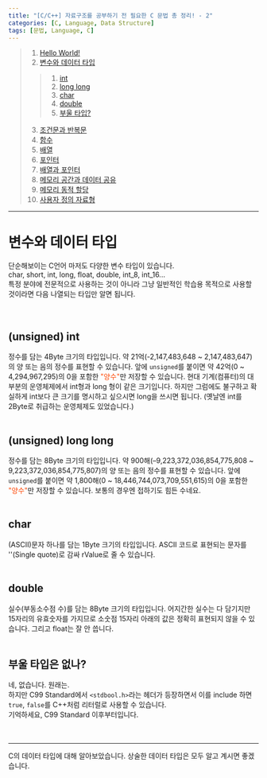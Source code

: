 ```yaml
---
title: "[C/C++] 자료구조를 공부하기 전 필요한 C 문법 총 정리! - 2"
categories: [C, Language, Data Structure]
tags: [문법, Language, C]
---
```

> 1. [Hello World!](https://zinovy124.github.io/c/language/data%20structure/the-C-language-1/)
> 2. [변수와 데이터 타입](#변수와-데이터-타입)
>> 1. [int](#unsigned-int)
>> 2. [long long](#unsigned-long-long)
>> 3. [char](#char)
>> 4. [double](#double)
>> 5. [부울 타입?](#부울-타입은-없나)
> 3. [조건문과 반복문]()
> 4. [함수]()
> 5. [배열]()
> 6. [포인터]()
> 7. [배열과 포인터]()
> 8. [메모리 공간과 데이터 공유]()
> 9. [메모리 동적 할당]()
> 10. [사용자 정의 자료형]()
---

# 변수와 데이터 타입
단순해보이는 C언어 마저도 다양한 변수 타입이 있습니다.   
char, short, int, long, float, double, int_8, int_16...   
특정 분야에 전문적으로 사용하는 것이 아니라 그냥 일반적인 학습용 목적으로 사용할 것이라면 다음 나열되는 타입만 알면 됩니다.   
<br>
<br>

## (unsigned) int
정수를 담는 4Byte 크기의 타입입니다. 약 21억(-2,147,483,648 ~ 2,147,483,647)의 양 또는 음의 정수를 표현할 수 있습니다. 앞에 `unsigned`를 붙이면 약 42억(0 ~ 4,294,967,295)의 0을 포함한 <span style="color: orangered">"양수"</span>만 저장할 수 있습니다. 현대 기계(컴퓨터)의 대부분의 운영체제에서 int형과 long 형이 같은 크기입니다. 하지만 그럼에도 불구하고 확실하게 int보다 큰 크기를 명시하고 싶으시면 long을 쓰시면 됩니다. (옛날엔 int를 2Byte로 취급하는 운영체제도 있었습니다.)   
<br>

## (unsigned) long long
정수를 담는 8Byte 크기의 타입입니다. 약 900해(–9,223,372,036,854,775,808 ~ 9,223,372,036,854,775,807)의 양 또는 음의 정수를 표현할 수 있습니다. 앞에 `unsigned`를 붙이면 약 1,800해(0 ~ 18,446,744,073,709,551,615)의 0을 포함한 <span style="color: orangered">"양수"</span>만 저장할 수 있습니다. 보통의 경우엔 접하기도 힘든 수네요.   
<br>

## char
(ASCII)문자 하나를 담는 1Byte 크기의 타입입니다. ASCII 코드로 표현되는 문자를 ''(Single quote)로 감싸 rValue로 줄 수 있습니다.   
<br>

## double
실수(부동소수점 수)를 담는 8Byte 크기의 타입입니다. 어지간한 실수는 다 담기지만 15자리의 유효숫자를 가지므로 소숫점 15자리 아래의 값은 정확히 표현되지 않을 수 있습니다. 그리고 float는 잘 안 씁니다.   
<br>

## 부울 타입은 없나?
네, 없습니다. 원래는.   
하지만 C99 Standard에서 `<stdbool.h>`라는 헤더가 등장하면서 이를 include 하면 `true`, `false`를 C++처럼 리터럴로 사용할 수 있습니다.   
기억하세요, C99 Standard 이후부터입니다.   
<br>
<br>

---
C의 데이터 타입에 대해 알아보았습니다. 상술한 데이터 타입은 모두 알고 계시면 좋겠습니다.